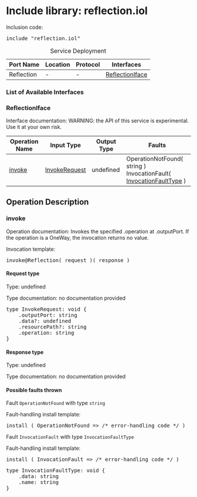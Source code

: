 # Include library: reflection.iol

Inclusion code: <pre>include "reflection.iol"</pre>

<table>
  <caption>Service Deployment</caption>
  <thead>
    <tr>
      <th>Port Name</th>
      <th>Location</th>
      <th>Protocol</th>
      <th>Interfaces</th>
    </tr>
  </thead>
  <tbody>
    <tr>
      <td>Reflection</td>
      <td>-</td>
      <td>-</td>
      <td><a href="#ReflectionIface">ReflectionIface</a></td>
    </tr>
  </tbody>
</table>

<h3>List of Available Interfaces</h3>

<h3 id="ReflectionIface">ReflectionIface</h3>

Interface documentation: 
WARNING: the API of this service is experimental. Use it at your own risk.


<table>
  <thead>
    <tr>
      <th>Operation Name</th>
      <th>Input Type</th>
      <th>Output Type</th>
      <th>Faults</th>
    </tr>
  </thead>
  <tbody>
    <tr>
      <td><a href="#invoke">invoke</a></td>
      <td><a href="#InvokeRequest">InvokeRequest</a></td>
      <td>undefined</td>
      <td>
        OperationNotFound( string ) <br> 
        InvocationFault( <a href="#InvocationFaultType">InvocationFaultType</a> )
      </td>
    </tr>
  </tbody>
</table>

<h2>Operation Description</h2>



<h3 id="invoke">invoke</h3>

Operation documentation: 
	Invokes the specified .operation at .outputPort.
	If the operation is a OneWay, the invocation returns no value.
	


Invocation template: 
<pre>invoke@Reflection( request )( response )</pre>

<h4 id="InvokeRequest">Request type</h4>

Type: undefined

Type documentation: no documentation provided 
<pre>type InvokeRequest: void {
	.outputPort: string
	.data?: undefined
	.resourcePath?: string
	.operation: string
}</pre>


<h4>Response type</h4>

Type: undefined

Type documentation: no documentation provided 




<h4>Possible faults thrown</h4>



Fault <code>OperationNotFound</code> with type <code>string</code>

Fault-handling install template: 
<pre>install ( OperationNotFound => /* error-handling code */ )</pre>




Fault <code>InvocationFault</code> with type <code>InvocationFaultType</code>

Fault-handling install template: 
<pre>install ( InvocationFault => /* error-handling code */ )</pre>
<pre>type InvocationFaultType: void {
	.data: string
	.name: string
}</pre>





